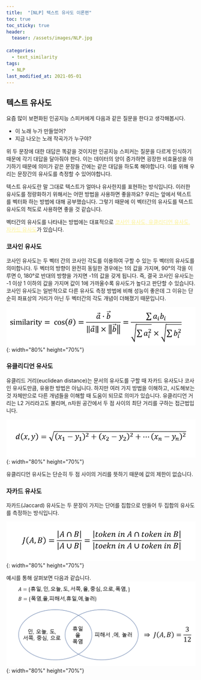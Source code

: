 ```yaml
---
title:  "[NLP] 텍스트 유사도 이론편"
toc: true
toc_sticky: true
header:
  teaser: /assets/images/NLP.jpg

categories:
  - text_similarity
tags:
  - NLP
last_modified_at: 2021-05-01
---
```


## 텍스트 유사도  
요즘 많이 보편화된 인공지능 스피커에게 다음과 같은 질문을 한다고 생각해봅시다.  

* 이 노래 누가 만들었어?  
* 지금 나오는 노래 작곡가가 누구야?  

위 두 문장에 대한 대답은 똑같을 것이지만 인공지능 스피커는 질문을 다르게 인식하기 때문에 각기 대답을 달아줘야 한다. 이는 데이터의 양이 증가하면 굉장한 비효율성을 야기하기 때문에 의미가 같은 문장들 간에는 같은 대답을 하도록 해야합니다. 이를 위해 우리는 문장간의 유사도를 측정할 수 있어야합니다.  

텍스트 유사도란 말 그대로 텍스트가 얼마나 유사한지를 표현하는 방식입니다. 이러한 유사도를 정량화하기 위해서는 어떤 방법을 사용하면 좋을까요? 우리는 앞에서 텍스트를 벡터화 하는 방법에 대해 공부했습니다. 그렇기 때문에 이 벡터간의 유사도를 텍스트 유사도의 척도로 사용하면 좋을 것 같습니다.  

벡터간의 유사도를 나타내는 방법에는 대표적으로 <span style="color:#fcf191;"><u>코사인 유사도, 유클리디언 유사도, 자카드 유사도</u></span>가 있습니다.  

### 코사인 유사도  
코사인 유사도는 두 벡터 간의 코사인 각도를 이용하여 구할 수 있는 두 벡터의 유사도를 의미합니다. 두 벡터의 방향이 완전히 동일한 경우에는 1의 값을 가지며, 90°의 각을 이루면 0, 180°로 반대의 방향을 가지면 -1의 값을 갖게 됩니다. 즉, 결국 코사인 유사도는 -1 이상 1 이하의 값을 가지며 값이 1에 가까울수록 유사도가 높다고 판단할 수 있습니다. 코사인 유사도는 일반적으로 다른 유사도 측정 방법에 비해 성능이 좋은데 그 이유는 단순히 좌표상의 거리가 아닌 두 벡터간의 각도 개념이 더해졌기 때문입니다.  

![](/assets/images/cos_similarity.png){: width="80%" height="70%"}  

### 유클리디언 유사도  
유클리드 거리(euclidean distance)는 문서의 유사도를 구할 때 자카드 유사도나 코사인 유사도만큼, 유용한 방법은 아닙니다. 하지만 여러 가지 방법을 이해하고, 시도해보는 것 자체만으로 다른 개념들을 이해할 때 도움이 되므로 의미가 있습니다. 유클리디언 거리는 L2 거리라고도 불리며, n차원 공간에서 두 점 사이의 최단 거리를 구하는 접근법입니다.  

![](/assets/images/euclid_similarity.png){: width="80%" height="70%"}  

유클리디언 유사도는 단순히 두 점 사이의 거리를 뜻하기 때문에 값의 제한이 없습니다.  

### 자카드 유사도  
자카드(Jaccard) 유사도는 두 문장이 가지는 단어를 집합으로 만들어 두 집합의 유사도를 측정하는 방식입니다.  


![](/assets/images/jaccard_similarity.png){: width="80%" height="70%"}  

예시를 통해 살펴보면 다음과 같습니다.  
![](/assets/images/jaccard_similarity_ex.png){: width="80%" height="70%"}  


